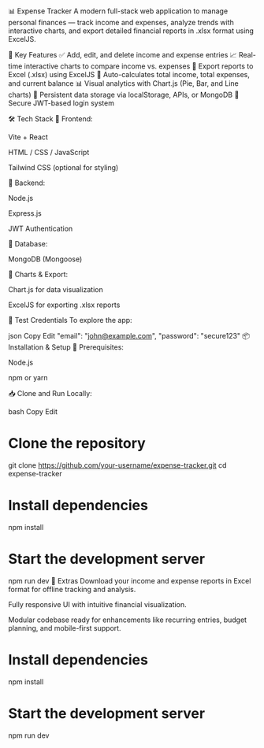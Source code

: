 📊 Expense Tracker
A modern full-stack web application to manage personal finances — track income and expenses, analyze trends with interactive charts, and export detailed financial reports in .xlsx format using ExcelJS.

🚀 Key Features
✅ Add, edit, and delete income and expense entries
📈 Real-time interactive charts to compare income vs. expenses
📁 Export reports to Excel (.xlsx) using ExcelJS
🧮 Auto-calculates total income, total expenses, and current balance
📊 Visual analytics with Chart.js (Pie, Bar, and Line charts)
💾 Persistent data storage via localStorage, APIs, or MongoDB
🔐 Secure JWT-based login system

🛠️ Tech Stack
🔹 Frontend:

Vite + React

HTML / CSS / JavaScript

Tailwind CSS (optional for styling)

🔹 Backend:

Node.js

Express.js

JWT Authentication

🔹 Database:

MongoDB (Mongoose)

🔹 Charts & Export:

Chart.js for data visualization

ExcelJS for exporting .xlsx reports

🧪 Test Credentials
To explore the app:

json
Copy
Edit
"email": "john@example.com",
"password": "secure123"
📦 Installation & Setup
🔧 Prerequisites:

Node.js

npm or yarn

📥 Clone and Run Locally:

bash
Copy
Edit
# Clone the repository
git clone https://github.com/your-username/expense-tracker.git
cd expense-tracker

# Install dependencies
npm install

# Start the development server
npm run dev
📁 Extras
Download your income and expense reports in Excel format for offline tracking and analysis.

Fully responsive UI with intuitive financial visualization.

Modular codebase ready for enhancements like recurring entries, budget planning, and mobile-first support.

# Install dependencies
npm install

# Start the development server
npm run dev

